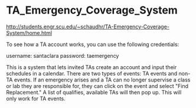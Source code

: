 # TA_Emergency_Coverage_System

http://students.engr.scu.edu/~schaudhr/TA-Emergency-Coverage-System/home.html

To see how a TA account works, you can use the following credentials:

username: santaclara
password: taemergency

This is a system that lets invited TAs create an account and input their schedules in a calendar.
There are two types of events: TA events and non-TA events.
If an emergency arises and a TA can no longer supervise a class or lab they are responsible for,
they can click on the event and select "Find Replacement." A list of qualifies, available TAs will then pop up.
This will only work for TA events.
